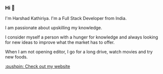 ### Hi 👋

I'm Harshad Kathiriya. I'm a Full Stack Developer from India. 

I am passionate about upskilling my knowledge.

I consider myself a person with a hunger for knowledge and always looking for new ideas to improve what the market has to offer.

When I am not opening editor, I go for a long drive, watch movies and try new foods.  

<p><a href="https://harshad.dev/">:pushpin: Check out my website</a></p>

<!--
**harshad-kathiriya/harshad-kathiriya** is a ✨ _special_ ✨ repository because its `README.md` (this file) appears on your GitHub profile.

Here are some ideas to get you started:

- 🔭 I’m currently working on ...
- 🌱 I’m currently learning ...
- 👯 I’m looking to collaborate on ...
- 🤔 I’m looking for help with ...
- 💬 Ask me about ...
- 📫 How to reach me: ...
- 😄 Pronouns: ...
- ⚡ Fun fact: ...
-->
